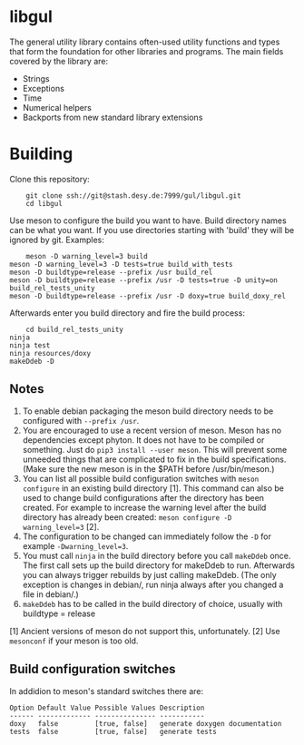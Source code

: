 # libgul

The general utility library contains often-used utility functions and types that form the foundation for other libraries and programs. The main fields covered by the library are:


  * Strings
  * Exceptions
  * Time
  * Numerical helpers
  * Backports from new standard library extensions

# Building

Clone this repository:

        git clone ssh://git@stash.desy.de:7999/gul/libgul.git
        cd libgul

Use meson to configure the build you want to have. Build directory names can be what you want. If you use directories starting with 'build' they will be ignored by git. Examples:

        meson -D warning_level=3 build
	meson -D warning_level=3 -D tests=true build_with_tests
	meson -D buildtype=release --prefix /usr build_rel
	meson -D buildtype=release --prefix /usr -D tests=true -D unity=on build_rel_tests_unity
	meson -D buildtype=release --prefix /usr -D doxy=true build_doxy_rel

Afterwards enter you build directory and fire the build process:

        cd build_rel_tests_unity
	ninja
	ninja test
	ninja resources/doxy
	makeDdeb -D

## Notes

1. To enable debian packaging the meson build directory needs to be configured with ``--prefix /usr``.
1. You are encouraged to use a recent version of meson. Meson has no dependencies except phyton. It does not have to be compiled or something. Just do ``pip3 install --user meson``. This will prevent some unneeded things that are complicated to fix in the build specifications. (Make sure the new meson is in the $PATH before /usr/bin/meson.)
1. You can list all possible build configuration switches with ``meson configure`` in an existing build directory [1]. This command can also be used to change build configurations after the directory has been created. For example to increase the warning level after the build directory has already been created: ``meson configure -D warning_level=3`` [2].
2. The configuration to be changed can immediately follow the ``-D`` for example ``-Dwarning_level=3``.
3. You must call ``ninja`` in the build directory before you call ``makeDdeb`` once. The first call sets up the build directory for makeDdeb to run. Afterwards you can always trigger rebuilds by just calling makeDdeb. (The only exception is changes in debian/, run ninja always after you changed a file in debian/.)
4. ``makeDdeb`` has to be called in the build directory of choice, usually with buildtype = release

[1] Ancient versions of meson do not support this, unfortunately.
[2] Use ``mesonconf`` if your meson is too old.

## Build configuration switches

In addidion to meson's standard switches there are:

    Option Default Value Possible Values Description
    ------ ------------- --------------- -----------
    doxy   false         [true, false]   generate doxygen documentation
    tests  false         [true, false]   generate tests
